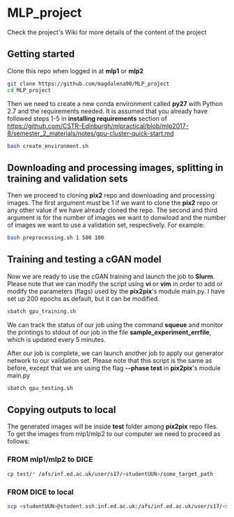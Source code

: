 # MLP_project

Check the project's Wiki for more details of the content of the project

## Getting started

Clone this repo when logged in at **mlp1** or **mlp2**

```bash
git clone https://github.com/magdalena90/MLP_project
cd MLP_project
```

Then we need to create a new conda environment called **py27** with Python 2.7 and the requirements needed. It is assumed that you already have followed steps 1-5 in **installing requirements** section of https://github.com/CSTR-Edinburgh/mlpractical/blob/mlp2017-8/semester_2_materials/notes/gpu-cluster-quick-start.md 

```bash
bash create_environment.sh
```

## Downloading and processing images, splitting in training and validation sets

Then we proceed to cloning **pix2** repo and downloading and processing images. The first argument must be 1 if we want to clone the **pix2** repo or any other value if we have already cloned the repo. The second and third argument is for the number of images we want to donwload and the number of images we want to use a validation set, respectively. For example:

```bash
bash preprocessing.sh 1 500 100
```

## Training and testing a cGAN model


Now we are ready to use the cGAN training and launch the job to **Slurm**. Please note that we can modify the script using **vi** or **vim** in order to add or modify the parameters (flags) used by the **pix2pix**'s module main.py. I have set up 200 epochs as default, but it can be modified.

```bash
sbatch gpu_training.sh
```
We can track the status of our job using the command **squeue** and monitor the printings to stdout of our job in the file **sample_experiment_errfile**, which is updated every 5 minutes.

After our job is complete, we can launch another job to apply our generator network to our validation set. Please note that this script is the same as before, except that we are using the flag __--phase test__ in **pix2pix**'s module main.py 

```bash
sbatch gpu_testing.sh
```

## Copying outputs to local

The generated images will be inside **test** folder among **pix2pix** repo files. To get the images from mlp1/mlp2 to our computer we need to proceed as follows:

### FROM mlp1/mlp2 to DICE

```bash
cp test/* /afs/inf.ed.ac.uk/user/s17/<studentUUN>/some_target_path
```

### FROM DICE to local

```bash
scp <studentUUN>@student.ssh.inf.ed.ac.uk:/afs/inf.ed.ac.uk/user/s17/<studentUUN>/some_target_path /some_local_path
```
